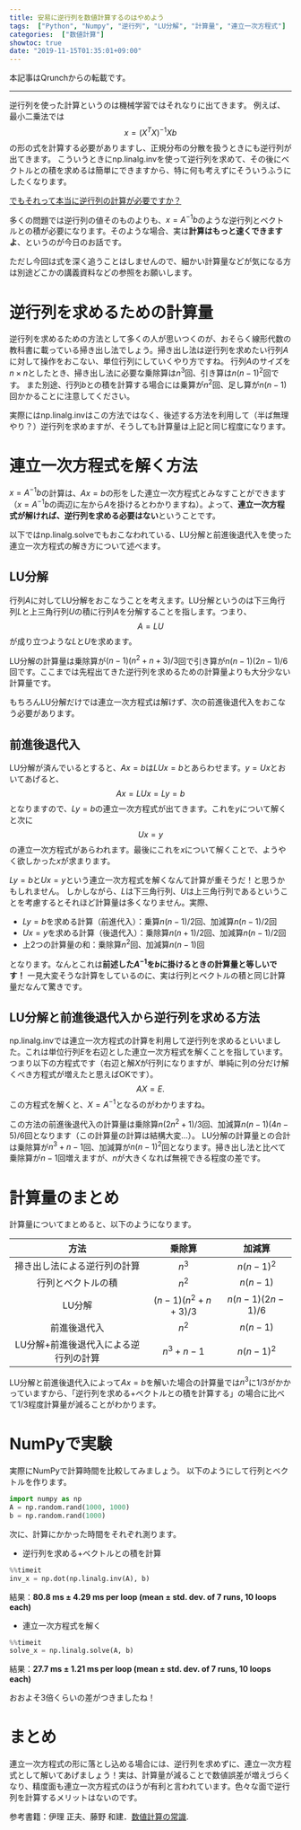 ```yaml
---
title: 安易に逆行列を数値計算するのはやめよう
tags:  ["Python", "Numpy", "逆行列", "LU分解", "計算量", "連立一次方程式"]
categories:  ["数値計算"]
showtoc: true
date: "2019-11-15T01:35:01+09:00"
---
```

本記事はQrunchからの転載です。
___

逆行列を使った計算というのは機械学習ではそれなりに出てきます。
例えば、最小二乗法では
$$ x = (X^T X) ^{-1} Xb$$
の形の式を計算する必要がありますし、正規分布の分散を扱うときにも逆行列が出てきます。
こういうときにnp.linalg.invを使って逆行列を求めて、その後にベクトルとの積を求めるは簡単にできますから、特に何も考えずにそういうふうにしたくなります。

<u>でもそれって本当に逆行列の計算が必要ですか？</u>

多くの問題では逆行列の値そのものよりも、$x=A^{-1}b$のような逆行列とベクトルとの積が必要になります。そのような場合、実は**計算はもっと速くできますよ**、というのが今日のお話です。

ただし今回は式を深く追うことはしませんので、細かい計算量などが気になる方は別途どこかの講義資料などの参照をお願いします。

# 逆行列を求めるための計算量
逆行列を求めるための方法として多くの人が思いつくのが、おそらく線形代数の教科書に載っている掃き出し法でしょう。掃き出し法は逆行列を求めたい行列$A$に対して操作をおこない、単位行列にしていくやり方ですね。
行列$A$のサイズを$n \times n$としたとき、掃き出し法に必要な乗除算は$n^3$回、引き算は$n(n-1)^2$回です。
また別途、行列$b$との積を計算する場合には乗算が$n^2$回、足し算が$n(n-1)$回かかることに注意してください。

実際にはnp.linalg.invはこの方法ではなく、後述する方法を利用して（半ば無理やり？）逆行列を求めますが、そうしても計算量は上記と同じ程度になります。

# 連立一次方程式を解く方法
$x=A^{-1}b$の計算は、$Ax=b$の形をした連立一次方程式とみなすことができます（$x=A^{-1}b$の両辺に左から$A$を掛けるとわかりますね）。よって、**連立一次方程式が解ければ、逆行列を求める必要はない**ということです。

以下ではnp.linalg.solveでもおこなわれている、LU分解と前進後退代入を使った連立一次方程式の解き方について述べます。
## LU分解
行列$A$に対してLU分解をおこなうことを考えます。LU分解というのは下三角行列$L$と上三角行列$U$の積に行列$A$を分解することを指します。つまり、$$A = LU$$が成り立つような$L$と$U$を求めます。

LU分解の計算量は乗除算が$(n-1)(n^2+n+3)/3$回で引き算が$n(n-1)(2n-1)/6$回です。ここまでは先程出てきた逆行列を求めるための計算量よりも大分少ない計算量です。

もちろんLU分解だけでは連立一次方程式は解けず、次の前進後退代入をおこなう必要があります。

## 前進後退代入
LU分解が済んでいるとすると、$Ax=b$は$LUx=b$とあらわせます。$y=Ux$とおいてあげると、
$$Ax=LUx= Ly=b$$
となりますので、$Ly=b$の連立一次方程式が出てきます。これを$y$について解くと次に
$$Ux = y$$
の連立一次方程式があらわれます。最後にこれを$x$について解くことで、ようやく欲しかった$x$が求まります。

$Ly=b$と$Ux=y$という連立一次方程式を解くなんて計算が重そうだ！と思うかもしれません。
しかしながら、$L$は下三角行列、$U$は上三角行列であるということを考慮するとそれほど計算量は多くなりません。実際、
* $Ly=b$を求める計算（前進代入）：乗算$n(n-1)/2$回、加減算$n(n-1)/2$回
* $Ux=y$を求める計算（後退代入）：乗除算$n(n+1)/2$回、加減算$n(n-1)/2$回
* 上2つの計算量の和：乗除算$n^2$回、加減算$n(n-1)$回

となります。なんとこれは**前述した$A^{-1}$を$b$に掛けるときの計算量と等しいです！**
一見大変そうな計算をしているのに、実は行列とベクトルの積と同じ計算量だなんて驚きです。

## LU分解と前進後退代入から逆行列を求める方法
np.linalg.invでは連立一次方程式の計算を利用して逆行列を求めるといいました。これは単位行列$E$を右辺とした連立一次方程式を解くことを指しています。つまり以下の方程式です（右辺と解$X$が行列になりますが、単純に列の分だけ解くべき方程式が増えたと思えばOKです）。
$$A X = E.$$
この方程式を解くと、$X = A^{-1}$となるのがわかりますね。

この方法の前進後退代入の計算量は乗除算$n(2n^2+1)/3$回、加減算$n(n-1)(4n-5)/6$回となります（この計算量の計算は結構大変…）。
LU分解の計算量との合計は乗除算が$n^3 + n- 1$回、加減算が$n(n-1)^2$回となります。掃き出し法と比べて乗除算が$n-1$回増えますが、$n$が大きくなれば無視できる程度の差です。

# 計算量のまとめ
計算量についてまとめると、以下のようになります。

|方法|乗除算|加減算|
|:---:|:---:|:---:|
|掃き出し法による逆行列の計算|$n^3$|$n(n-1)^2$|
|行列とベクトルの積|$n^2$|$n(n-1)$|
| LU分解 | $(n-1)(n^2+n+3)/3$|$n(n-1)(2n-1)/6$ |
| 前進後退代入 |  $n^2$|$n(n-1)$  |
| LU分解+前進後退代入による逆行列の計算 | $n^3+n-1$|$n(n-1)^2$ |

LU分解と前進後退代入によって$Ax=b$を解いた場合の計算量では$n^3$に$1/3$がかかっていますから、「逆行列を求める+ベクトルとの積を計算する」の場合に比べて$1/3$程度計算量が減ることがわかります。

# NumPyで実験
実際にNumPyで計算時間を比較してみましょう。
以下のようにして行列とベクトルを作ります。
```python
import numpy as np
A = np.random.rand(1000, 1000)
b = np.random.rand(1000)
```
次に、計算にかかった時間をそれぞれ測ります。
* 逆行列を求める+ベクトルとの積を計算
```python
%%timeit
inv_x = np.dot(np.linalg.inv(A), b) 
```
結果：**80.8 ms ± 4.29 ms per loop (mean ± std. dev. of 7 runs, 10 loops each)**

* 連立一次方程式を解く
```python
%%timeit
solve_x = np.linalg.solve(A, b) 
```
結果：**27.7 ms ± 1.21 ms per loop (mean ± std. dev. of 7 runs, 10 loops each)**

おおよそ3倍くらいの差がつきましたね！

# まとめ
連立一次方程式の形に落とし込める場合には、逆行列を求めずに、連立一次方程式として解いてあげましょう！実は、計算量が減ることで数値誤差が増えづらくなり、精度面も連立一次方程式のほうが有利と言われています。色々な面で逆行列を計算するメリットはないのです。

参考書籍：伊理 正夫、藤野 和建．[数値計算の常識](https://www.amazon.co.jp/%E6%95%B0%E5%80%A4%E8%A8%88%E7%AE%97%E3%81%AE%E5%B8%B8%E8%AD%98-%E4%BC%8A%E7%90%86-%E6%AD%A3%E5%A4%AB/dp/4320013433).

